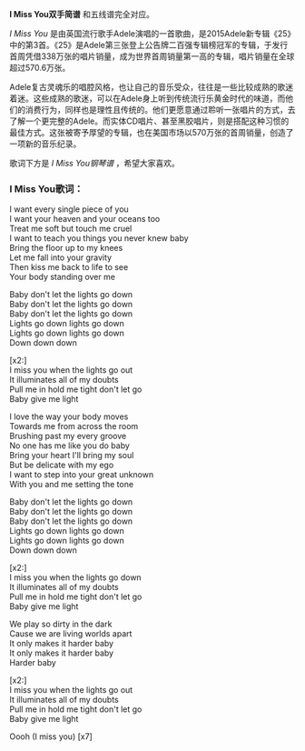 

**I Miss You双手简谱** 和五线谱完全对应。

_I Miss You_
是由英国流行歌手Adele演唱的一首歌曲，是2015Adele新专辑《25》中的第3首。《25》是Adele第三张登上公告牌二百强专辑榜冠军的专辑，于发行首周凭借338万张的唱片销量，成为世界首周销量第一高的专辑，唱片销量在全球超过570.6万张。

Adele复古灵魂乐的唱腔风格，也让自己的音乐受众，往往是一些比较成熟的歌迷着迷。这些成熟的歌迷，可以在Adele身上听到传统流行乐黄金时代的味道，而他们的消费行为，同样也是理性且传统的。他们更愿意通过聆听一张唱片的方式，去了解一个更完整的Adele。而实体CD唱片、甚至黑胶唱片，则是搭配这种习惯的最佳方式。这张被寄予厚望的专辑，也在美国市场以570万张的首周销量，创造了一项新的音乐纪录。

歌词下方是 _I Miss You钢琴谱_ ，希望大家喜欢。

### I Miss You歌词：

I want every single piece of you  
I want your heaven and your oceans too  
Treat me soft but touch me cruel  
I want to teach you things you never knew baby  
Bring the floor up to my knees  
Let me fall into your gravity  
Then kiss me back to life to see  
Your body standing over me

Baby don't let the lights go down  
Baby don't let the lights go down  
Baby don't let the lights go down  
Lights go down lights go down  
Lights go down lights go down  
Down down down

[x2:]  
I miss you when the lights go out  
It illuminates all of my doubts  
Pull me in hold me tight don't let go  
Baby give me light

I love the way your body moves  
Towards me from across the room  
Brushing past my every groove  
No one has me like you do baby  
Bring your heart I'll bring my soul  
But be delicate with my ego  
I want to step into your great unknown  
With you and me setting the tone

Baby don't let the lights go down  
Baby don't let the lights go down  
Baby don't let the lights go down  
Lights go down lights go down  
Lights go down lights go down  
Down down down

[x2:]  
I miss you when the lights go down  
It illuminates all of my doubts  
Pull me in hold me tight don't let go  
Baby give me light

We play so dirty in the dark  
Cause we are living worlds apart  
It only makes it harder baby  
It only makes it harder baby  
Harder baby

[x2:]  
I miss you when the lights go out  
It illuminates all of my doubts  
Pull me in hold me tight don't let go  
Baby give me light

Oooh (I miss you) [x7]

